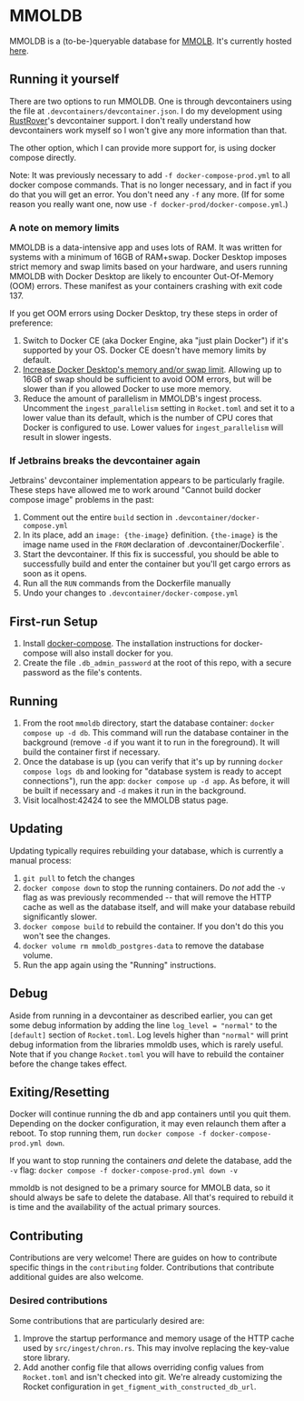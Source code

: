 MMOLDB
======

MMOLDB is a (to-be-)queryable database for [MMOLB][mmolb]. It's currently 
hosted [here][mmoldb].

Running it yourself
-------------------

There are two options to run MMOLDB. One is through devcontainers using the 
file at `.devcontainers/devcontainer.json`. I do my development using 
[RustRover][rustrover]'s devcontainer support. I don't really understand how
devcontainers work myself so I won't give any more information than that.

The other option, which I can provide more support for, is using docker 
compose directly.

Note: It was previously necessary to add `-f docker-compose-prod.yml` to all
docker compose commands. That is no longer necessary, and in fact if you do
that you will get an error. You don't need any `-f` any more. (If for some
reason you really want one, now use `-f docker-prod/docker-compose.yml`.)

### A note on memory limits

MMOLDB is a data-intensive app and uses lots of RAM. It was written for 
systems with a minimum of 16GB of RAM+swap. Docker Desktop imposes strict
memory and swap limits based on your hardware, and users running MMOLDB
with Docker Desktop are likely to encounter Out-Of-Memory (OOM) errors.
These manifest as your containers crashing with exit code 137.

If you get OOM errors using Docker Desktop, try these steps in order of 
preference:

1. Switch to Docker CE (aka Docker Engine, aka "just plain Docker") if it's
   supported by your OS. Docker CE doesn't have memory limits by default.
2. [Increase Docker Desktop's memory and/or swap limit][docker-desktop-limits].
   Allowing up to 16GB of swap should be sufficient to avoid OOM errors, but
   will be slower than if you allowed Docker to use more memory. 
3. Reduce the amount of parallelism in MMOLDB's ingest process. Uncomment the
   `ingest_parallelism` setting in `Rocket.toml` and set it to a lower value
   than its default, which is the number of CPU cores that Docker is configured
   to use. Lower values for `ingest_parallelism` will result in slower ingests.

### If Jetbrains breaks the devcontainer again

Jetbrains' devcontainer implementation appears to be particularly fragile. 
These steps have allowed me to work around "Cannot build docker compose image"
problems in the past:

1. Comment out the entire `build` section in `.devcontainer/docker-compose.yml`
2. In its place, add an `image: {the-image}` definition. `{the-image}` is the
   image name used in the `FROM` declaration of .devcontainer/Dockerfile`.
3. Start the devcontainer. If this fix is successful, you should be able to 
   successfully build and enter the container but you'll get cargo errors as 
   soon as it opens.
4. Run all the `RUN` commands from the Dockerfile manually
5. Undo your changes to `.devcontainer/docker-compose.yml`

First-run Setup
---------------

1. Install [docker-compose][docker-compose]. The installation instructions 
   for docker-compose will also install docker for you.
2. Create the file `.db_admin_password` at the root of this repo, with a secure
   password as the file's contents. 

Running
-------

1. From the root `mmoldb` directory, start the database container: 
   `docker compose up -d db`. This command will run the database container in 
   the background (remove `-d` if you want it to run in the foreground). It 
   will build the container first if necessary.
2. Once the database is up (you can verify that it's up by running 
   `docker compose logs db` and looking for "database system is ready to accept 
   connections"), run the app: `docker compose up -d app`. As before, it will
   be built if necessary and `-d` makes it run in the background.
3. Visit localhost:42424 to see the MMOLDB status page.

Updating
--------

Updating typically requires rebuilding your database, which is currently a 
manual process:

1. `git pull` to fetch the changes
2. `docker compose down` to stop the running containers. Do _not_ add the `-v` 
   flag as was previously recommended -- that will remove the HTTP cache as 
   well as the database itself, and will make your database rebuild 
   significantly slower.
3. `docker compose build` to rebuild the container. If you don't do this you 
   won't see the changes.
4. `docker volume rm mmoldb_postgres-data` to remove the database volume.
5. Run the app again using the "Running" instructions.

Debug
-----

Aside from running in a devcontainer as described earlier, you can get some 
debug information by adding the line `log_level = "normal"` to the `[default]`
section of `Rocket.toml`. Log levels higher than `"normal"` will print debug
information from the libraries mmoldb uses, which is rarely useful. Note that
if you change `Rocket.toml` you will have to rebuild the container before the
change takes effect.

Exiting/Resetting
-----------------

Docker will continue running the db and app containers until you quit them. 
Depending on the docker configuration, it may even relaunch them after a 
reboot. To stop running them, run 
`docker compose -f docker-compose-prod.yml down`.

If you want to stop running the containers *and* delete the database, add the
`-v` flag:
`docker compose -f docker-compose-prod.yml down -v`

mmoldb is not designed to be a primary source for MMOLB data, so it should 
always be safe to delete the database. All that's required to rebuild it is
time and the availability of the actual primary sources.

Contributing
------------

Contributions are very welcome! There are guides on how to contribute specific
things in the `contributing` folder. Contributions that contribute additional
guides are also welcome.

### Desired contributions

Some contributions that are particularly desired are:

1. Improve the startup performance and memory usage of the HTTP cache used by
   `src/ingest/chron.rs`. This may involve replacing the key-value store 
   library.
2. Add another config file that allows overriding config values from 
   `Rocket.toml` and isn't checked into git. We're already customizing the
   Rocket configuration in `get_figment_with_constructed_db_url`.

[mmolb]: https://mmolb.com/
[mmoldb]: https://mmoldb.beiju.me/
[rustrover]: https://www.jetbrains.com/rust/
[docker-compose]: https://docs.docker.com/compose/
[docker-desktop-limits]: https://docs.docker.com/desktop/settings-and-maintenance/settings/#resources